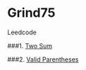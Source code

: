 # Grind75
Leedcode


###1. [Two Sum](https://leetcode.com/problems/two-sum/description/)


###2. [Valid Parentheses](https://leetcode.com/problems/valid-parentheses/description/)

